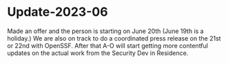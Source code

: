 # Update-2023-06

Made an offer and the person is starting on June 20th (June 19th is a holiday.) We are also on track to do a coordinated press release on the 21st or 22nd with OpenSSF.
After that A-O will start getting more contentful updates on the actual work from the Security Dev in Residence.
